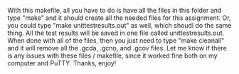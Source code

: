 With this makefile, all you have to do is have all the files in this folder and type "make" 
and it should create all the needed files for this assignment.  Or, you could type 
"make unittestresults.out" as well, which shoudl do the same thing.  All the test results will 
be saved in one file called unittestresults.out.  When done with all of the files, then
you just need to type "make cleanall" and it will remove all the .gcda, .gcno, and .gcov
files.  Let me know if there is any issues with these files / makefile, since it worked fine
both on my computer and PuTTY.  Thanks, enjoy!
